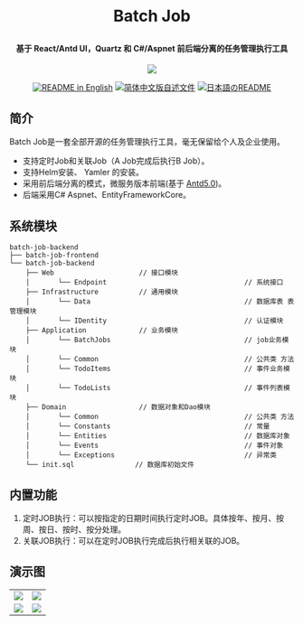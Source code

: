 <p align="center">

[//]: # (	<img alt="logo" src="https://oscimg.oschina.net/oscnet/up-b99b286755aef70355a7084753f89cdb7c9.png">)
</p>
<h1 align="center" style="margin: 30px 0 30px; font-weight: bold;">Batch Job</h1>
<h4 align="center">基于 React/Antd UI，Quartz 和 C#/Aspnet 前后端分离的任务管理执行工具</h4>
<p align="center">
	<a href="https://gitee.com/y_project/RuoYi-Cloud/blob/master/LICENSE"><img src="https://img.shields.io/github/license/mashape/apistatus.svg"></a>
</p>
<p align="center">
  <a href="./README.md"><img alt="README in English" src="https://img.shields.io/badge/English-d9d9d9"></a>
  <a href="./README_CN.md"><img alt="简体中文版自述文件" src="https://img.shields.io/badge/简体中文-d9d9d9"></a>
  <a href="./README_JA.md"><img alt="日本語のREADME" src="https://img.shields.io/badge/日本語-d9d9d9"></a>
</p>

## 简介

Batch Job是一套全部开源的任务管理执行工具，毫无保留给个人及企业使用。
* 支持定时Job和关联Job（A Job完成后执行B Job）。
* 支持Helm安装、 Yamler 的安装。
* 采用前后端分离的模式，微服务版本前端(基于 [Antd5.0](https://ant.design/index-cn))。
* 后端采用C# Aspnet、EntityFrameworkCore。

## 系统模块

~~~
batch-job-backend  
├── batch-job-frontend  
└── batch-job-backend  
    ├── Web                     // 接口模块
    │       └── Endpoint                                  // 系统接口
    ├── Infrastructure          // 通用模块
    │       └── Data                                      // 数据库表 表管理模块 
    │       └── IDentity                                  // 认证模块
    ├── Application             // 业务模块
    │       └── BatchJobs                                 // job业务模块 
    │       └── Common                                    // 公共类 方法
    │       └── TodoItems                                 // 事件业务模块 
    │       └── TodoLists                                 // 事件列表模块 
    ├── Domain                  // 数据对象和Dao模块
    │       └── Common                                    // 公共类 方法
    │       └── Constants                                 // 常量 
    │       └── Entities                                  // 数据库对象
    │       └── Events                                    // 事件对象
    │       └── Exceptions                                // 异常类
    └── init.sql               // 数据库初始文件
~~~

## 内置功能
1.  定时JOB执行：可以按指定的日期时间执行定时JOB。具体按年、按月、按周、按日、按时、按分处理。
2.  关联JOB执行：可以在定时JOB执行完成后执行相关联的JOB。

## 演示图
<table>
    <tr>
        <td><img src="https://itc-cloud-soft.github.io/doc-open/img/batch-job/img.png"/></td>
        <td><img src="https://itc-cloud-soft.github.io/doc-open/img/batch-job/img_1.png"/></td>
    </tr>
    <tr>
        <td><img src="https://itc-cloud-soft.github.io/doc-open/img/batch-job/img_2.png"/></td>
        <td><img src="https://itc-cloud-soft.github.io/doc-open/img/batch-job/img_3.png"/></td>
    </tr>
    
</table>
